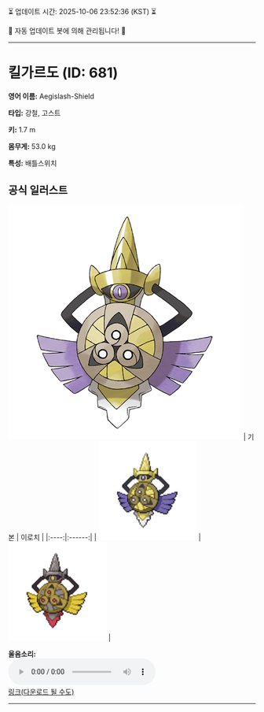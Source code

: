 
⏳ 업데이트 시간: 2025-10-06 23:52:36 (KST) ⏳

🤖 자동 업데이트 봇에 의해 관리됩니다! 🤖

---

# 킬가르도 (ID: 681)
**영어 이름:** Aegislash-Shield

**타입:** 강철, 고스트

**키:** 1.7 m

**몸무게:** 53.0 kg

**특성:** 배틀스위치

## 공식 일러스트
![](https://raw.githubusercontent.com/PokeAPI/sprites/master/sprites/pokemon/other/official-artwork/681.png)
| 기본 | 이로치 |
|:----:|:------:|
| <img src="https://raw.githubusercontent.com/PokeAPI/sprites/master/sprites/pokemon/681.png" width="200"> | <img src="https://raw.githubusercontent.com/PokeAPI/sprites/master/sprites/pokemon/shiny/681.png" width="200"> |

**울음소리:**<br><audio controls src="https://raw.githubusercontent.com/PokeAPI/cries/main/cries/pokemon/latest/681.ogg"></audio><br> [링크(다운로드 될 수도)](https://raw.githubusercontent.com/PokeAPI/cries/main/cries/pokemon/latest/681.ogg)


---
